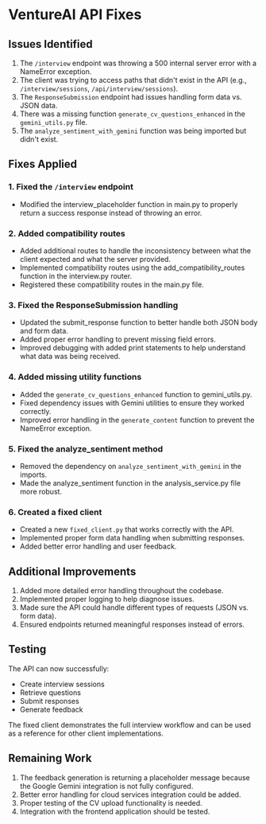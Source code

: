 # VentureAI API Fixes

## Issues Identified

1. The `/interview` endpoint was throwing a 500 internal server error with a NameError exception.
2. The client was trying to access paths that didn't exist in the API (e.g., `/interview/sessions`, `/api/interview/sessions`).
3. The `ResponseSubmission` endpoint had issues handling form data vs. JSON data.
4. There was a missing function `generate_cv_questions_enhanced` in the `gemini_utils.py` file.
5. The `analyze_sentiment_with_gemini` function was being imported but didn't exist.

## Fixes Applied

### 1. Fixed the `/interview` endpoint

- Modified the interview_placeholder function in main.py to properly return a success response instead of throwing an error.

### 2. Added compatibility routes

- Added additional routes to handle the inconsistency between what the client expected and what the server provided.
- Implemented compatibility routes using the add_compatibility_routes function in the interview.py router.
- Registered these compatibility routes in the main.py file.

### 3. Fixed the ResponseSubmission handling

- Updated the submit_response function to better handle both JSON body and form data.
- Added proper error handling to prevent missing field errors.
- Improved debugging with added print statements to help understand what data was being received.

### 4. Added missing utility functions

- Added the `generate_cv_questions_enhanced` function to gemini_utils.py.
- Fixed dependency issues with Gemini utilities to ensure they worked correctly.
- Improved error handling in the `generate_content` function to prevent the NameError exception.

### 5. Fixed the analyze_sentiment method

- Removed the dependency on `analyze_sentiment_with_gemini` in the imports.
- Made the analyze_sentiment function in the analysis_service.py file more robust.

### 6. Created a fixed client

- Created a new `fixed_client.py` that works correctly with the API.
- Implemented proper form data handling when submitting responses.
- Added better error handling and user feedback.

## Additional Improvements

1. Added more detailed error handling throughout the codebase.
2. Implemented proper logging to help diagnose issues.
3. Made sure the API could handle different types of requests (JSON vs. form data).
4. Ensured endpoints returned meaningful responses instead of errors.

## Testing

The API can now successfully:

- Create interview sessions
- Retrieve questions
- Submit responses
- Generate feedback

The fixed client demonstrates the full interview workflow and can be used as a reference for other client implementations.

## Remaining Work

1. The feedback generation is returning a placeholder message because the Google Gemini integration is not fully configured.
2. Better error handling for cloud services integration could be added.
3. Proper testing of the CV upload functionality is needed.
4. Integration with the frontend application should be tested.
